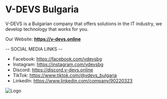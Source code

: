 
# V-DEVS Bulgaria

V-DEVS is a Bulgarian company that offers solutions in the IT industry, we develop technology that works for you.

Our Website: **https://v-devs.online**


-- SOCIAL MEDIA LINKS --

* Facebook: https://facebook.com/vdevsbg
* Instagram: https://instagram.com/vdevsbg
* Discord: https://discord.v-devs.online
* TikTok: https://www.tiktok.com/@vdevs_bulgaria
* LinkedIn: https://www.linkedin.com/company/90220323

![Logo](https://www.v-devs.online/assets/img/logo.png)

